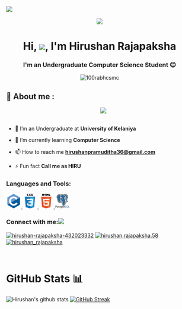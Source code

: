 <img src="https://user-images.githubusercontent.com/73097560/115834477-dbab4500-a447-11eb-908a-139a6edaec5c.gif">
<p align="center">
  <img src = "https://github.com/7oSkaaa/7oSkaaa/blob/main/Images/about_me.gif?raw=true" width = 120px>

</p>
<h1 align="center">Hi, <img src="https://media.giphy.com/media/hvRJCLFzcasrR4ia7z/giphy.gif" width="35">, I'm Hirushan Rajapaksha</h1>

<h3 align="center">I'm an Undergraduate Computer Science Student 😊</h3>
<p align="center"> <img src="https://komarev.com/ghpvc/?username=HIRUSHAN0831&label=Profile%20views&color=0e75b6&style=flat" alt="100rabhcsmc" /> </p>

## 🙋 About me :
<picture> <img align="right" src="https://github.com/7oSkaaa/7oSkaaa/blob/main/Images/Right_Side.gif?raw=true" width = 250px></picture>

<br><br>
- 🔭 I’m an Undergraduate at **University of Kelaniya**

- 🌱 I’m currently learning **Computer Science**

- 📫 How to reach me **hirushanpramuditha36@gmail.com**

- ⚡ Fun fact **Call me as HIRU**
  <br>
  

 <h3 align="left">Languages and Tools:</h3>
<p align="left"> <a href="https://www.cprogramming.com/" target="_blank" rel="noreferrer"> <img src="https://raw.githubusercontent.com/devicons/devicon/master/icons/c/c-original.svg" alt="c" width="40" height="40"/> </a> <a href="https://www.w3schools.com/css/" target="_blank" rel="noreferrer"> <img src="https://raw.githubusercontent.com/devicons/devicon/master/icons/css3/css3-original-wordmark.svg" alt="css3" width="40" height="40"/> </a> <a href="https://www.w3.org/html/" target="_blank" rel="noreferrer"> <img src="https://raw.githubusercontent.com/devicons/devicon/master/icons/html5/html5-original-wordmark.svg" alt="html5" width="40" height="40"/> </a> <a href="https://www.postgresql.org" target="_blank" rel="noreferrer"> <img src="https://raw.githubusercontent.com/devicons/devicon/master/icons/postgresql/postgresql-original-wordmark.svg" alt="postgresql" width="40" height="40"/> </a> </p>

<h3 align="left">Connect with me:<img src='https://raw.githubusercontent.com/ShahriarShafin/ShahriarShafin/main/Assets/handshake.gif' width="100px"> </h3>
<p align="left">
<a href="https://linkedin.com/in/hirushan-rajapaksha-432023332" target="blank"><img align="center" src="https://raw.githubusercontent.com/rahuldkjain/github-profile-readme-generator/master/src/images/icons/Social/linked-in-alt.svg" alt="hirushan-rajapaksha-432023332" height="30" width="40" /></a>
<a href="https://fb.com/hirushan.rajapaksha.58" target="blank"><img align="center" src="https://raw.githubusercontent.com/rahuldkjain/github-profile-readme-generator/master/src/images/icons/Social/facebook.svg" alt="hirushan.rajapaksha.58" height="30" width="40" /></a>
<a href="https://instagram.com/hirushan_rajapaksha" target="blank"><img align="center" src="https://raw.githubusercontent.com/rahuldkjain/github-profile-readme-generator/master/src/images/icons/Social/instagram.svg" alt="hirushan_rajapaksha" height="30" width="40" /></a>
</p> <br>

<h1>GitHub Stats 📊</h1>
 
![Hirushan's github stats](https://github-readme-stats.vercel.app/api?username=HIRUSHAN0831&show_icons=true&theme=dracula) 
[![GitHub Streak](https://github-readme-streak-stats.herokuapp.com/?user=HIRUSHAN0831&theme=dracula)](https://git.io/streak-stats) 

